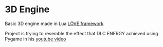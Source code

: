 # 3D Engine

Basic 3D engine made in Lua [LÖVE framework](https://love2d.org/)

Project is trying to resemble the effect that DLC ENERGY achieved using Pygame in his [youtube video](https://youtu.be/g4E9iq0BixA)